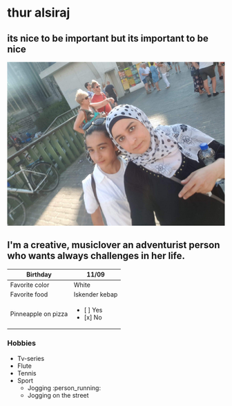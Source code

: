 # thur alsiraj

## its nice to be important but its important to be nice
![MY photo](https://github.com/thuraalsiraj/becode2/blob/master/bushra.jpg)
## I'm a creative, musiclover an adventurist person who wants always challenges in her life.
Birthday    | 11/09
------------| -------------
Favorite color|  White
Favorite food | Iskender kebap
Pinneapple on pizza|<ul><li>[ ] Yes</li><li>[x] No</li></ul>

### Hobbies 

 - Tv-series
 - Flute
 - Tennis
 - Sport
    - Jogging  :person_running:
    - Jogging on the street 
>

 
   
